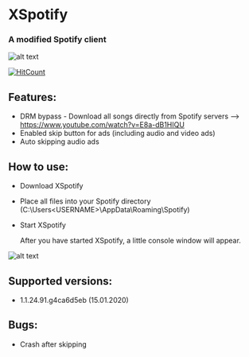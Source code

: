 # XSpotify

### A modified Spotify client
![alt text](https://i.imgur.com/iJ0z7vn.png)

[![HitCount](http://hits.dwyl.io/meik97/XSpotify.svg)](http://hits.dwyl.io/meik97/XSpotify)


## Features:

- DRM bypass - Download all songs directly from Spotify servers --> https://www.youtube.com/watch?v=E8a-dB1HIQU
- Enabled skip button for ads (including audio and video ads)
- Auto skipping audio ads

## How to use:

- Download XSpotify 
- Place all files into your Spotify directory (C:\Users\<USERNAME>\AppData\Roaming\Spotify)
- Start XSpotify

  After you have started XSpotify, a little console window will appear. 
  
  
![alt text](https://i.imgur.com/uRwqF2L.png)
  
## Supported versions:

- 1.1.24.91.g4ca6d5eb (15.01.2020)

## Bugs:

- Crash after skipping

